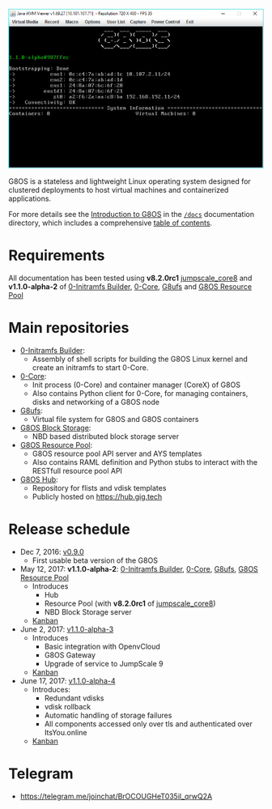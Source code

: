 ![G8OS console](g8os.png)

G8OS is a stateless and lightweight Linux operating system designed for clustered deployments to host virtual machines and containerized applications.

For more details see the [Introduction to G8OS](/docs/README.md) in the [`/docs`](/docs) documentation directory, which includes a comprehensive [table of contents](/docs/SUMMARY.md).

# Requirements

All documentation has been tested using **v8.2.0rc1** [jumpscale_core8](https://github.com/Jumpscale/jumpscale_core8/tree/v8.2.0rc1) and **v1.1.0-alpha-2** of [0-Initramfs Builder](https://github.com/zero-os/0-initramfs/releases/tag/v1.1.0-alpha-2), [0-Core](https://github.com/zero-os/0-core/releases/tag/v1.1.0-alpha-2), [G8ufs](https://github.com/zero-os/0-fs/releases/tag/v1.1.0-alpha-2) and [G8OS Resource Pool](https://github.com/zero-os/0-rest-api/releases/tag/v1.1.0-alpha-2)


# Main repositories

- [0-Initramfs Builder](https://github.com/zero-os/0-initramfs):
  - Assembly of shell scripts for building the G8OS Linux kernel and create an initramfs to start 0-Core.
- [0-Core](https://github.com/zero-os/0-core):
  - Init process (0-Core) and container manager (CoreX) of G8OS
  - Also contains Python client for 0-Core, for managing containers, disks and networking of a G8OS node
- [G8ufs](https://github.com/zero-os/0-fs):
  - Virtual file system for G8OS and G8OS containers
- [G8OS Block Storage](https://github.com/zero-os/0-disk):
  - NBD based distributed block storage server
- [G8OS Resource Pool](https://github.com/zero-os/0-rest-api):
  - G8OS resource pool API server and AYS templates
  - Also contains RAML definition and Python stubs to interact with the RESTfull resource pool API
- [G8OS Hub](https://github.com/g8os/hub):
  - Repository for flists and vdisk templates
  - Publicly hosted on https://hub.gig.tech

# Release schedule

- Dec 7, 2016: [v0.9.0](https://github.com/zero-os/0-core/releases/tag/v0.9.0)
  - First usable beta version of the G8OS
- May 12, 2017: **v1.1.0-alpha-2**: [0-Initramfs Builder](https://github.com/zero-os/0-initramfs/releases/tag/v1.1.0-alpha-2), [0-Core](https://github.com/zero-os/0-core/releases/tag/v1.1.0-alpha-2), [G8ufs](https://github.com/zero-os/0-fs/releases/tag/v1.1.0-alpha-2), [G8OS Resource Pool](https://github.com/zero-os/0-rest-api/releases/tag/v1.1.0-alpha-2)
  - Introduces
    - Hub
    - Resource Pool (with **v8.2.0rc1** of [jumpscale_core8](https://github.com/Jumpscale/jumpscale_core8/tree/v8.2.0rc1))
    - NBD Block Storage server
  - [Kanban](https://waffle.io/g8os/home?milestone=1.1.0-alpha-2)
- June 2, 2017: [v1.1.0-alpha-3](https://github.com/g8os/home/blob/master/milestones/1.1.0-alpha-3.md)
  - Introduces
    - Basic integration with OpenvCloud
    - G8OS Gateway
    - Upgrade of service to JumpScale 9
  - [Kanban](https://waffle.io/g8os/home?milestone=1.1.0-alpha-3)
- June 17, 2017: [v1.1.0-alpha-4](https://github.com/g8os/home/blob/master/milestones/1.1.0-alpha-4.md)
  - Introduces:
    - Redundant vdisks
    - vdisk rollback
    - Automatic handling of storage failures
    - All components accessed only over tls and authenticated over ItsYou.online
  - [Kanban](https://waffle.io/g8os/home?milestone=1.1.0-alpha-4)

# Telegram

- https://telegram.me/joinchat/BrOCOUGHeT035il_qrwQ2A
